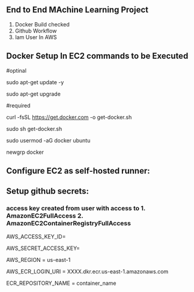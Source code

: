 ## End to End MAchine Learning Project

1. Docker Build checked
2. Github Workflow
3. Iam User In AWS

## Docker Setup In EC2 commands to be Executed

#optinal

sudo apt-get update -y

sudo apt-get upgrade

#required

curl -fsSL https://get.docker.com -o get-docker.sh

sudo sh get-docker.sh

sudo usermod -aG docker ubuntu

newgrp docker

## Configure EC2 as self-hosted runner:

## Setup github secrets:
### access key created from user with access to  1. AmazonEC2FullAccess 2. AmazonEC2ContainerRegistryFullAccess
AWS_ACCESS_KEY_ID=

AWS_SECRET_ACCESS_KEY=

AWS_REGION = us-east-1

AWS_ECR_LOGIN_URI = XXXX.dkr.ecr.us-east-1.amazonaws.com

ECR_REPOSITORY_NAME = container_name
